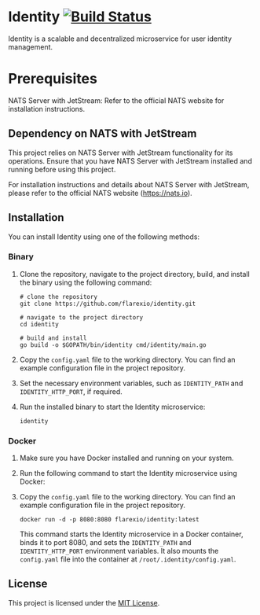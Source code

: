 # Identity [![Build Status](https://drone.flarex.io/api/badges/flarexio/identity/status.svg?ref=refs/heads/main)](https://drone.flarex.io/flarexio/identity)

Identity is a scalable and decentralized microservice for user identity management.


# Prerequisites

NATS Server with JetStream: Refer to the official NATS website for installation instructions.

##  Dependency on NATS with JetStream

This project relies on NATS Server with JetStream functionality for its operations. Ensure that you have NATS Server with JetStream installed and running before using this project.

For installation instructions and details about NATS Server with JetStream, please refer to the official NATS website (https://nats.io).

## Installation

You can install Identity using one of the following methods:

### Binary

1. Clone the repository, navigate to the project directory, build, and install the binary using the following command:

   ```shell
   # clone the repository
   git clone https://github.com/flarexio/identity.git
   
   # navigate to the project directory
   cd identity
   
   # build and install
   go build -o $GOPATH/bin/identity cmd/identity/main.go
   ```

2. Copy the `config.yaml` file to the working directory. You can find an example configuration file in the project repository.
3. Set the necessary environment variables, such as `IDENTITY_PATH` and `IDENTITY_HTTP_PORT`, if required.
4. Run the installed binary to start the Identity microservice:

   ```shell
   identity
   ```

### Docker

1. Make sure you have Docker installed and running on your system.
2. Run the following command to start the Identity microservice using Docker:
3. Copy the `config.yaml` file to the working directory. You can find an example configuration file in the project repository.

   ```shell
   docker run -d -p 8080:8080 flarexio/identity:latest
   ```

   This command starts the Identity microservice in a Docker container, binds it to port 8080, and sets the `IDENTITY_PATH` and `IDENTITY_HTTP_PORT` environment variables. It also mounts the `config.yaml` file into the container at `/root/.identity/config.yaml`.

## License

This project is licensed under the [MIT License](LICENSE).

